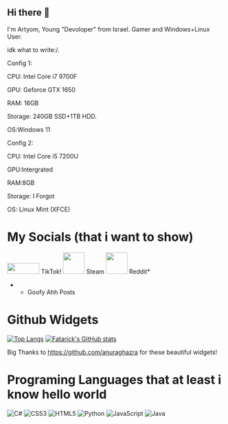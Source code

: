 ## Hi there 👋

I'm Artyom, Young "Devoloper" from Israel. Gamer and Windows+Linux User.

idk what to write:/.

Config 1:

CPU: Intel Core i7 9700F

GPU: Geforce GTX 1650

RAM: 16GB

Storage: 240GB SSD+1TB HDD.

OS:Windows 11



Config 2:

CPU: Intel Core i5 7200U

GPU:Intergrated

RAM:8GB

Storage: I Forgot

OS: Linux Mint (XFCE)

# My Socials (that i want to show)



[<img src='https://w7.pngwing.com/pngs/262/918/png-transparent-tiktok-button-icon.png' width="75" height="25"/>](https://www.tiktok.com/@fatarick) TikTok!
[<img src='https://github.com/user-attachments/assets/dd77cd0e-96f4-4687-bd65-fec49c2bd84e' width="50" height="50">](https://steamcommunity.com/id/fatarick/) Steam
[<img src='https://w7.pngwing.com/pngs/16/337/png-transparent-reddit-button-computer-icons-social-media-blerp-party-and-government-construction-orange-smiley-social-media.png' width="50" height="50">](https://www.reddit.com/user/Litvinsev/) Reddit*

* - Goofy Ahh Posts

# Github Widgets

[![Top Langs](https://github-readme-stats.vercel.app/api/top-langs/?username=Fatarick)](https://github.com/anuraghazra/github-readme-stats)
[![Fatarick's GitHub stats](https://github-readme-stats.vercel.app/api?username=fatarick)](https://github.com/anuraghazra/github-readme-stats)

Big Thanks to https://github.com/anuraghazra for these beautiful widgets!

# Programing Languages that at least i know hello world

![C#](https://img.shields.io/badge/c%23-%23239120.svg?style=for-the-badge&logo=csharp&logoColor=white)
![CSS3](https://img.shields.io/badge/css3-%231572B6.svg?style=for-the-badge&logo=css3&logoColor=white)
![HTML5](https://img.shields.io/badge/html5-%23E34F26.svg?style=for-the-badge&logo=html5&logoColor=white)
![Python](https://img.shields.io/badge/python-3670A0?style=for-the-badge&logo=python&logoColor=ffdd54)
![JavaScript](https://img.shields.io/badge/javascript-%23323330.svg?style=for-the-badge&logo=javascript&logoColor=%23F7DF1E)
![Java](https://img.shields.io/badge/java-%23ED8B00.svg?style=for-the-badge&logo=openjdk&logoColor=white)







